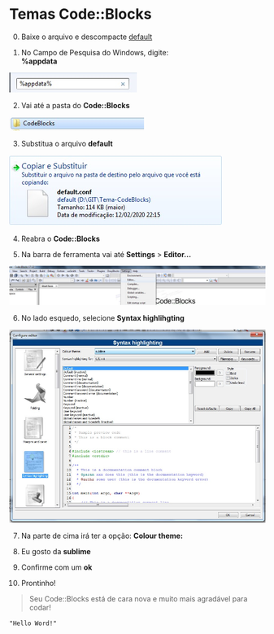 # Temas Code::Blocks

0. Baixe o arquivo e descompacte
[default](https://github.com/JosiasSalermo/TemaCode-Blocks/blob/master/default.rar)


1. No Campo de Pesquisa do Windows, digite:   
__%appdata__  


![](https://github.com/JosiasSalermo/TemaCode-Blocks/blob/master/img/1_adddata.jpg)  


2. Vai até a pasta do __Code::Blocks__


![](https://github.com/JosiasSalermo/TemaCode-Blocks/blob/master/img/2_pasta.jpg)


3. Substitua o arquivo __default__ 


![](https://github.com/JosiasSalermo/TemaCode-Blocks/blob/master/img/3_substituir.jpg)


4. Reabra o __Code::Blocks__


5. Na barra de ferramenta vai até __Settings__ > __Editor...__


![](https://github.com/JosiasSalermo/TemaCode-Blocks/blob/master/img/4_editor.jpg)



6. No lado esquedo, selecione __Syntax highlihgting__


![](https://github.com/JosiasSalermo/TemaCode-Blocks/blob/master/img/5_Syntax.jpg)


7. Na parte de cima irá ter a opção:
__Colour theme:__


8. Eu gosto da __sublime__


9. Confirme com um __ok__


10. Prontinho! 

>Seu Code::Blocks está de cara nova e muito mais agradável para codar!

    "Hello Word!"
